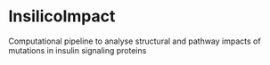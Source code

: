 # InsilicoImpact
Computational pipeline to analyse structural and pathway impacts of mutations in insulin signaling proteins
